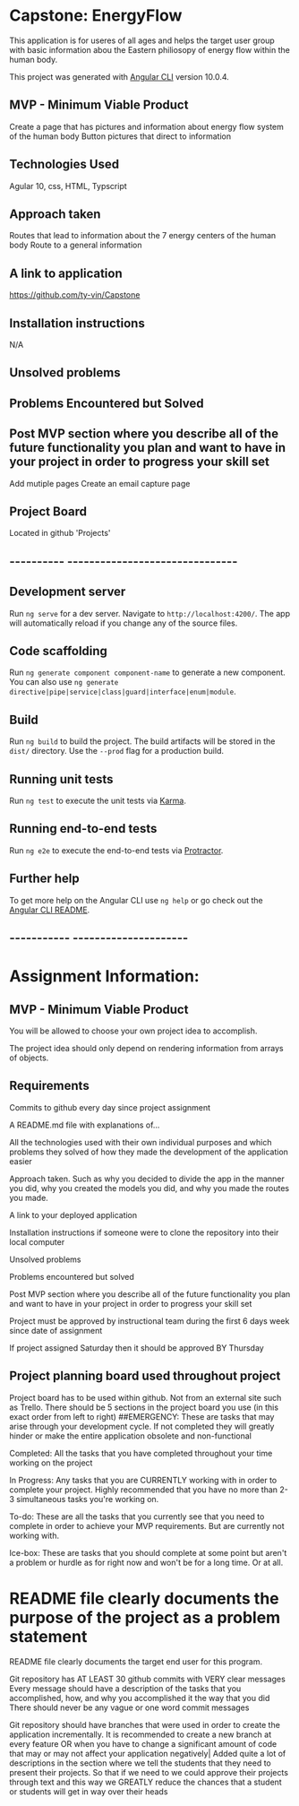 # Capstone: EnergyFlow

This application is for useres of all ages and helps the target user group with basic information abou the Eastern philiosopy of energy flow within the human body.

This project was generated with [Angular CLI](https://github.com/angular/angular-cli) version 10.0.4.


## MVP - Minimum Viable Product
Create a page that has pictures and information about energy flow system of the human body
Button pictures that direct to information

## Technologies Used 
Agular 10, css, HTML, Typscript

## Approach taken
Routes that lead to information about the 7 energy centers of the human body
Route to a general information

## A link to application
https://github.com/ty-vin/Capstone


## Installation instructions
N/A


## Unsolved problems


## Problems Encountered but Solved


## Post MVP section where you describe all of the future functionality you plan and want to have in your project in order to progress your skill set
Add mutiple pages
Create an email capture page

## Project Board
Located in github 'Projects'


## ---------- -------------------------------

## Development server

Run `ng serve` for a dev server. Navigate to `http://localhost:4200/`. The app will automatically reload if you change any of the source files.

## Code scaffolding

Run `ng generate component component-name` to generate a new component. You can also use `ng generate directive|pipe|service|class|guard|interface|enum|module`.

## Build

Run `ng build` to build the project. The build artifacts will be stored in the `dist/` directory. Use the `--prod` flag for a production build.

## Running unit tests

Run `ng test` to execute the unit tests via [Karma](https://karma-runner.github.io).

## Running end-to-end tests

Run `ng e2e` to execute the end-to-end tests via [Protractor](http://www.protractortest.org/).

## Further help

To get more help on the Angular CLI use `ng help` or go check out the [Angular CLI README](https://github.com/angular/angular-cli/blob/master/README.md).

## -----------  ---------------------

# Assignment Information:

## MVP - Minimum Viable Product
You will be allowed to choose your own project idea to accomplish.

The project idea should only depend on rendering information from arrays of objects.

## Requirements

Commits to github every day since project assignment

A README.md file with explanations of...

All the technologies used with their own individual purposes and which problems they solved of how they made the development of the application easier

Approach taken. Such as why you decided to divide the app in the manner you did, why you created the models you did, and why you made the routes you made.

A link to your deployed application

Installation instructions if someone were to clone the repository into their local computer

Unsolved problems

Problems encountered but solved

Post MVP section where you describe all of the future functionality you plan and want to have in your project in order to progress your skill set

Project must be approved by instructional team during the first 6 days week since date of assignment

If project assigned Saturday then it should be approved BY Thursday
 
## Project planning board used throughout project
Project board has to be used within github. Not from an external site such as Trello.
There should be 5 sections in the project board you use (in this exact order from left to right)
##EMERGENCY: 
These are tasks that may arise through your development cycle. If not completed they will greatly hinder or make the entire application obsolete and non-functional

Completed: 
All the tasks that you have completed throughout your time working on the project

In Progress: 
Any tasks that you are CURRENTLY working with in order to complete your project. Highly recommended that you have no more than 2-3 simultaneous tasks you're working on.

To-do: 
These are all the tasks that you currently see that you need to complete in order to achieve your MVP requirements. But are currently not working with.

Ice-box: 
These are tasks that you should complete at some point but aren't a problem or hurdle as for right now and won't be for a long time. Or at all.


#   README file clearly documents the purpose of the project as a problem statement
 README file clearly documents the target end user for this program.

Git repository has AT LEAST 30 github commits with VERY clear messages
Every message should have a description of the tasks that you accomplished, how, and why you accomplished it the way that you did
There should never be any vague or one word commit messages

Git repository should have branches that were used in order to create the application incrementally.
It is recommended to create a new branch at every feature OR when you have to change a significant amount of code that may or may not affect your application negatively|
Added quite a lot of descriptions in the section where we tell the students that they need to present their projects. So that if we need to we could approve their projects through text and this way we GREATLY reduce the chances that a student or students will get in way over their heads


